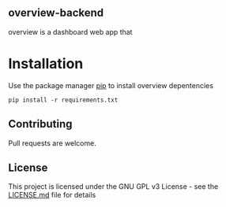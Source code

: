 ## overview-backend
overview is a dashboard web app that 

# Installation
Use the package manager [pip](https://pip.pypa.io/en/stable/) to install overview depentencies 
````
pip install -r requirements.txt
````

## Contributing
Pull requests are welcome.

## License
This project is licensed under the GNU GPL v3 License - see the [LICENSE.md](LICENSE.md) file for details
